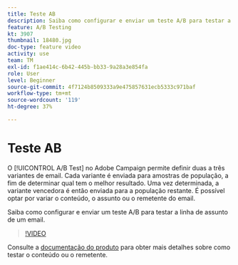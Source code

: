 ```yaml
---
title: Teste AB
description: Saiba como configurar e enviar um teste A/B para testar a linha de assunto de um email.
feature: A/B Testing
kt: 3907
thumbnail: 18480.jpg
doc-type: feature video
activity: use
team: TM
exl-id: f1ae414c-6b42-445b-bb33-9a28a3e854fa
role: User
level: Beginner
source-git-commit: 4f7124b8509333a9e475857631ecb5333c971baf
workflow-type: tm+mt
source-wordcount: '119'
ht-degree: 37%

---
```


# Teste AB

O [!UICONTROL A/B Test] no Adobe Campaign permite definir duas a três variantes de email. Cada variante é enviada para amostras de população, a fim de determinar qual tem o melhor resultado. Uma vez determinada, a variante vencedora é então enviada para a população restante. É possível optar por variar o conteúdo, o assunto ou o remetente do email.

Saiba como configurar e enviar um teste A/B para testar a linha de assunto de um email.

>[!VIDEO](https://video.tv.adobe.com/v/18480?quality=12)

Consulte a [documentação do produto](https://experienceleague.adobe.com/docs/campaign-standard/using/communication-channels/email-messages/designing-an-a-b-test-email.html) para obter mais detalhes sobre como testar o conteúdo ou o remetente.
